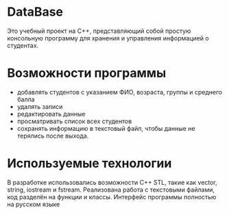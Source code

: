 # DataBase
Это учебный проект на C++, представляющий собой простую консольную программу для хранения и управления информацией о студентах. 
# Возможности программы
- добавлять студентов с указанием ФИО, возраста, группы и среднего балла
- удалять записи
- редактировать данные
- просматривать список всех студентов
- сохранять информацию в текстовый файл, чтобы данные не терялись после выхода.
# Используемые технологии
В разработке использовались возможности C++ STL, такие как vector, string, iostream и fstream. Реализована работа с текстовыми файлами, код разделён на функции и классы. Интерфейс программы полностью на русском языке


